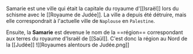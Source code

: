 Samarie est une ville qui était la capitale du royaume d'[[Israël]] lors du schisme avec le [[Royaume de Judée]]. La ville a depuis été détruire, mais elle correspondrait à l'actuelle ville de `Naplouse` en `Palestine`.

Ensuite, la **Samarie** est devenue le nom de la ==région== correspondant aux terres du royaume d'Israël de [[Saül]]. C'est donc la région au Nord de la [[Judée]]
![[Royaumes alentours de Judée.png]]